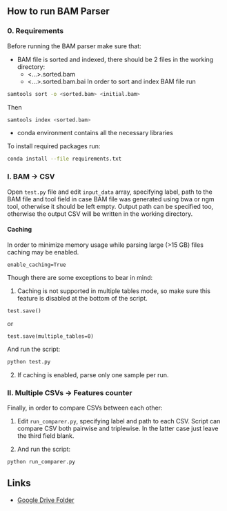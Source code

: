 ## How to run BAM Parser

### 0. Requirements
Before running the BAM parser make sure that:
* BAM file is sorted and indexed, there should be 2 files in the working directory:
  * <...>.sorted.bam
  * <...>.sorted.bam.bai
In order to sort and index BAM file run
```bash
samtools sort -o <sorted.bam> <initial.bam>
```
Then
```bash
samtools index <sorted.bam>
```
* conda environment contains all the necessary libraries

To install required packages run:
```bash
conda install --file requirements.txt
```
### I. BAM -> CSV
Open `test.py` file and edit `input_data` array, specifying label, path to the BAM file and tool field in case BAM file was generated using bwa or ngm tool, otherwise it should be left empty.
Output path can be specified too, otherwise the output CSV will be written in the working directory.
#### Caching
In order to minimize memory usage while parsing large (>15 GB) files caching may be enabled.
```python3
enable_caching=True
```
Though there are some exceptions to bear in mind:
1. Caching is not supported in multiple tables mode, so make sure this feature is disabled at the bottom of the script.
```python3
test.save()
```
or
```python3
test.save(multiple_tables=0)
```
And run the script:
```bash
python test.py
```
2. If caching is enabled, parse only one sample per run.
### II. Multiple CSVs -> Features counter
Finally, in order to compare CSVs between each other:
1. Edit `run_comparer.py`, specifying label and path to each CSV. Script can compare CSV both pairwise and triplewise. In the latter case just leave the third field blank.

2. And run the script:
```bash
python run_comparer.py
```

## Links
* [Google Drive Folder](https://drive.google.com/drive/folders/1e54IloZcnRdownjMEaMoNSOCQtakF47z)

